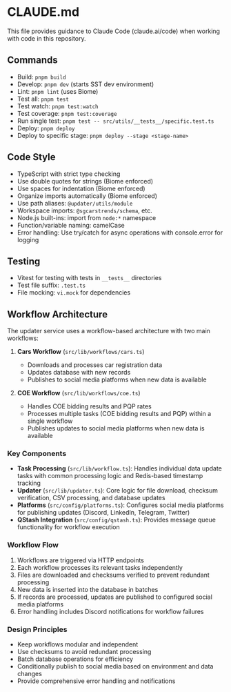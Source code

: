 # CLAUDE.md

This file provides guidance to Claude Code (claude.ai/code) when working with code in this repository.

## Commands

- Build: `pnpm build`
- Develop: `pnpm dev` (starts SST dev environment)
- Lint: `pnpm lint` (uses Biome)
- Test all: `pnpm test`
- Test watch: `pnpm test:watch`
- Test coverage: `pnpm test:coverage`
- Run single test: `pnpm test -- src/utils/__tests__/specific.test.ts`
- Deploy: `pnpm deploy`
- Deploy to specific stage: `pnpm deploy --stage <stage-name>`

## Code Style

- TypeScript with strict type checking
- Use double quotes for strings (Biome enforced)
- Use spaces for indentation (Biome enforced)
- Organize imports automatically (Biome enforced)
- Use path aliases: `@updater/utils/module`
- Workspace imports: `@sgcarstrends/schema`, etc.
- Node.js built-ins: import from `node:*` namespace
- Function/variable naming: camelCase
- Error handling: Use try/catch for async operations with console.error for logging

## Testing

- Vitest for testing with tests in `__tests__` directories
- Test file suffix: `.test.ts`
- File mocking: `vi.mock` for dependencies

## Workflow Architecture

The updater service uses a workflow-based architecture with two main workflows:

1. **Cars Workflow** (`src/lib/workflows/cars.ts`)
   - Downloads and processes car registration data
   - Updates database with new records
   - Publishes to social media platforms when new data is available

2. **COE Workflow** (`src/lib/workflows/coe.ts`)
   - Handles COE bidding results and PQP rates
   - Processes multiple tasks (COE bidding results and PQP) within a single workflow
   - Publishes updates to social media platforms when new data is available

### Key Components

- **Task Processing** (`src/lib/workflow.ts`): Handles individual data update tasks with common processing logic and Redis-based timestamp tracking
- **Updater** (`src/lib/updater.ts`): Core logic for file download, checksum verification, CSV processing, and database updates
- **Platforms** (`src/config/platforms.ts`): Configures social media platforms for publishing updates (Discord, LinkedIn, Telegram, Twitter)
- **QStash Integration** (`src/config/qstash.ts`): Provides message queue functionality for workflow execution

### Workflow Flow

1. Workflows are triggered via HTTP endpoints
2. Each workflow processes its relevant tasks independently
3. Files are downloaded and checksums verified to prevent redundant processing
4. New data is inserted into the database in batches
5. If records are processed, updates are published to configured social media platforms
6. Error handling includes Discord notifications for workflow failures

### Design Principles

- Keep workflows modular and independent
- Use checksums to avoid redundant processing
- Batch database operations for efficiency
- Conditionally publish to social media based on environment and data changes
- Provide comprehensive error handling and notifications